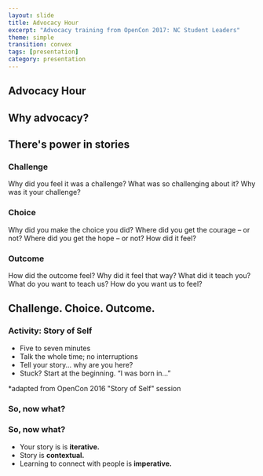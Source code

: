 ```yaml
---
layout: slide
title: Advocacy Hour
excerpt: "Advocacy training from OpenCon 2017: NC Student Leaders"
theme: simple
transition: convex
tags: [presentation]
category: presentation
---
```

<section data-markdown>

# Advocacy Hour

</section>

<section data-markdown>

## Why advocacy?

</section>

<section data-markdown>

## There's **power** in stories

</section>

<section data-markdown>

### Challenge

Why did you feel it was a challenge? What was so challenging about it? Why was it your challenge?

</section>

<section data-markdown>

### Choice

Why did you make the choice you did? Where did you get the courage – or not? Where did you get the hope – or not? How did it feel?

</section>

<section data-markdown>

### Outcome

How did the outcome feel? Why did it feel that way? What did it teach you? What do you want to teach us? How do you want us to feel?

</section>

<section data-markdown>

## Challenge. Choice. Outcome. 

</section> 

<section data-markdown>

### Activity: Story of Self

* Five to seven minutes
* Talk the whole time; no interruptions
* Tell your story… why are you here?
* Stuck? Start at the beginning.  “I was born in…”

*adapted from OpenCon 2016 "Story of Self" session

</section>

<section data-markdown> 

### So, now what?

</Section>

<section data-markdown> 

### So, now what?

* Your story is is **iterative.** 
* Story is **contextual.** 
* Learning to connect with people is **imperative.** 

</section>  

